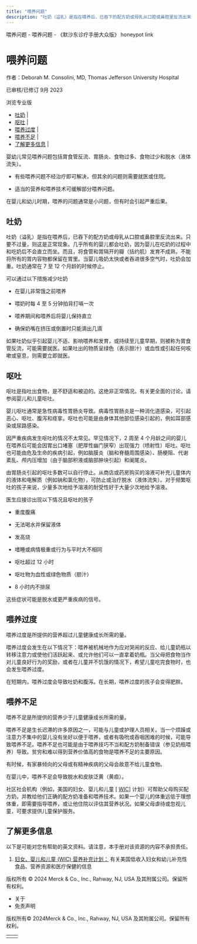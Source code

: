 ```yaml
---
title: "喂养问题"
description: "吐奶（溢乳）是指在喂养后，已吞下的配方奶或母乳从口腔或鼻腔里反流出来。只要不过量，则这是正常现象。几乎所有的婴儿都会吐奶，因为婴儿在吃奶的过程中和吃奶后不会直立而坐。而且，将食管和胃隔开的瓣（括约肌）发育不成熟，不能将所有的胃内容物都保留在胃里。当婴儿吸奶太快或者吞进很多空气时，吐奶会加重。吐奶通常在 7 至 12 个月龄的时候停止。"
---
```


﻿喂养问题 \- 喂养问题 \- 《默沙东诊疗手册大众版》 honeypot link

# 喂养问题

作者：Deborah M. Consolini, MD, Thomas Jefferson University Hospital

已审核/已修订 9月 2023

浏览专业版

- [吐奶](#吐奶_v84059382_zh) \|
- [呕吐](#呕吐_v84059397_zh) \|
- [喂养过度](#喂养过度_v84059432_zh) \|
- [喂养不足](#喂养不足_v84059440_zh) \|
- [了解更多信息](#了解更多信息_v84059453_zh) \|

婴幼儿常见喂养问题包括胃食管反流、胃肠炎、食物过多、食物过少和脱水（液体流失）。

- 有些喂养问题不经治疗即可解决，但其余的问题则需要就医或住院。

- 适当的营养和喂养技术可缓解部分喂养问题。


在婴儿和幼儿时期，喂养的问题通常是小问题，但有时会引起严重后果。

## 吐奶

吐奶（溢乳）是指在喂养后，已吞下的配方奶或母乳从口腔或鼻腔里反流出来。只要不过量，则这是正常现象。几乎所有的婴儿都会吐奶，因为婴儿在吃奶的过程中和吃奶后不会直立而坐。而且，将食管和胃隔开的瓣（括约肌）发育不成熟，不能将所有的胃内容物都保留在胃里。当婴儿吸奶太快或者吞进很多空气时，吐奶会加重。吐奶通常在 7 至 12 个月龄的时候停止。

可以通过以下措施减少吐奶

- 在婴儿非常饿之前喂养

- 喂奶时每 4 至 5 分钟拍背打嗝一次

- 喂养期间和喂养后将婴儿保持直立

- 确保奶嘴在挤压或倒置时只能滴出几滴


如果吐奶似乎引起婴儿不适、影响喂养和发育，或持续至儿童早期，则被称为胃食管反流，可能需要就医。如果吐出的物质呈绿色（表示胆汁）或血性或引起任何咳嗽或窒息，则需要立即就医。

## 呕吐

呕吐是指吐出食物，是不舒适和被迫的。这绝非正常情况。有关更全面的讨论，请参阅婴儿和儿童呕吐。

婴儿呕吐通常是急性病毒性胃肠炎导致。病毒性胃肠炎是一种消化道感染，可引起恶心、呕吐、腹泻和痉挛。呕吐也可能是由身体其他部位感染引起的，例如耳部感染或尿路感染。

因严重疾病发生呕吐的情况不太常见。罕见情况下，2 周至 4 个月龄之间的婴儿在喂养后可能会因胃出口堵塞（肥厚性幽门狭窄）出现强力（喷射性）呕吐。呕吐也可能由危及生命的疾病引起，例如脑膜炎（脑和脊髓周围感染）、肠梗阻、代谢紊乱、颅内压增加（由于脑部积液或脑部肿块引起）和阑尾炎。

由胃肠炎引起的呕吐多数可以自行停止。从商店或药房购买的溶液可补充儿童体内的液体和电解质（例如钠和氯化物），可防止或治疗脱水（液体流失）。对于频繁呕吐的孩子来说，少量多次地给予溶液的耐受性好于大量少次地给予溶液。

医生应接诊出现以下情况且呕吐的孩子

- 重度腹痛

- 无法喝水并保留液体

- 发高烧

- 嗜睡或病情极重或行为与平时大不相同

- 呕吐超过 12 小时

- 呕吐物为血性或绿色物质（胆汁）

- 8 小时内不排尿


这些症状可能是脱水或更严重疾病的信号。

## 喂养过度

喂养过度是所提供的营养超过儿童健康成长所需的量。

喂养过度会发生在以下情况下：喂养被机械地作为应对哭闹的反应、给儿童奶瓶以转移注意力或使他们活跃起来、或允许他们可以一直拿着奶瓶。当父母把食物当作对儿童良好行为的奖励，或者在儿童并不饥饿的情况下，希望儿童吃完食物时，也会发生喂养过度。

在短期内，喂养过度会导致吐奶和腹泻。在长期，喂养过度的孩子会变得肥胖。

## 喂养不足

喂养不足是所提供的营养少于儿童健康成长所需的量。

喂养不足是生长迟滞的许多原因之一，可能与儿童或护理人员相关。当一个烦躁或注意力不集中的婴儿没有坐好以便于喂养，或者有吸吮或吞咽困难的时候，可能导致喂养不足。喂养不足也可能是由于喂养技巧不当和配方奶制备错误（参见奶瓶喂养）导致。贫穷和难以得到营养价值高的食物是喂养不足的主要原因。

有时候，有家暴倾向的父母或有精神疾病的父母会故意不给儿童食物。

在婴儿中，喂养不足会导致脱水和皮肤泛黄（黄疸）。

社区社会机构（例如，美国的妇女、婴儿和儿童 \[ [WIC](http://www.fns.usda.gov/wic/women-infants-and-children-wic)\] 计划）可帮助父母购买配方奶，并教给他们正确的配方奶准备和喂养技术。如果一个婴儿的体重远低于理想体重，即需要指导喂养，或让他住院以评估其营养状况。如果父母虐待或忽视儿童，可要求提供儿童保护服务。

## 了解更多信息

以下是可能对您有帮助的英文资料。请注意，本手册对该资源的内容不承担责任。

1. [妇女、婴儿和儿童 (WIC) 营养补充计划：](http://www.fns.usda.gov/wic/women-infants-and-children-wic) 有关美国低收入妇女和幼儿补充性食品、营养资源和医疗保健的信息




版权所有 © 2024
Merck & Co., Inc., Rahway, NJ, USA 及其附属公司。保留所有权利。

- 关于
- 免责声明

版权所有© 2024Merck & Co., Inc., Rahway, NJ, USA 及其附属公司。保留所有权利。

|     |     |
| --- | --- |
|  |  |